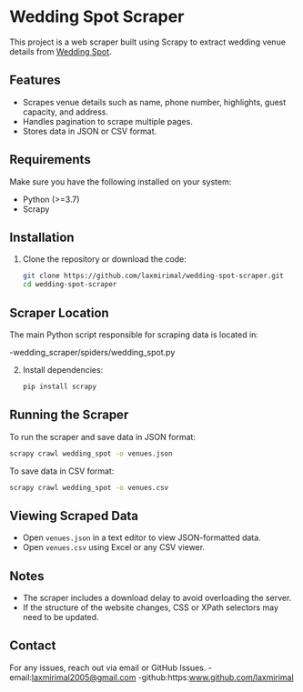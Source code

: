 # Wedding Spot Scraper

This project is a web scraper built using Scrapy to extract wedding venue details from [Wedding Spot](https://www.wedding-spot.com/).

## Features
- Scrapes venue details such as name, phone number, highlights, guest capacity, and address.
- Handles pagination to scrape multiple pages.
- Stores data in JSON or CSV format.

## Requirements
Make sure you have the following installed on your system:
- Python (>=3.7)
- Scrapy

## Installation
1. Clone the repository or download the code:
   ```bash
   git clone https://github.com/laxmirimal/wedding-spot-scraper.git
   cd wedding-spot-scraper
   ```

## Scraper Location

The main Python script responsible for scraping data is located in:

-wedding_scraper/spiders/wedding_spot.py


2. Install dependencies:
   ```bash
   pip install scrapy
   ```

## Running the Scraper
To run the scraper and save data in JSON format:
```bash
scrapy crawl wedding_spot -o venues.json
```
To save data in CSV format:
```bash
scrapy crawl wedding_spot -o venues.csv
```

## Viewing Scraped Data
- Open `venues.json` in a text editor to view JSON-formatted data.
- Open `venues.csv` using Excel or any CSV viewer.

## Notes
- The scraper includes a download delay to avoid overloading the server.
- If the structure of the website changes, CSS or XPath selectors may need to be updated.

## Contact
For any issues, reach out via email or GitHub Issues.
-email:laxmirimal2005@gmail.com
-github:https:www.github.com/laxmirimal

